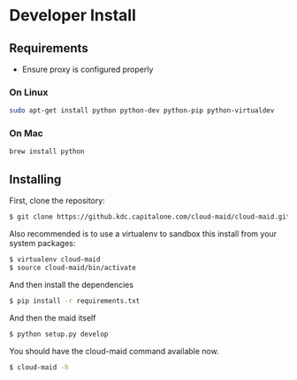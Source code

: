 # Developer Install


## Requirements

- Ensure proxy is configured properly

### On Linux

```bash
sudo apt-get install python python-dev python-pip python-virtualdev
```

### On Mac

```bash
brew install python
```

## Installing

First, clone the repository:

```bash
$ git clone https://github.kdc.capitalone.com/cloud-maid/cloud-maid.git
```

Also recommended is to use a virtualenv to sandbox this install from your system packages:

```bash
$ virtualenv cloud-maid
$ source cloud-maid/bin/activate
```

And then install the dependencies

```bash
$ pip install -r requirements.txt
```

And then the maid itself

```bash
$ python setup.py develop
```

You should have the cloud-maid command available now.

```bash
$ cloud-maid -h
```


